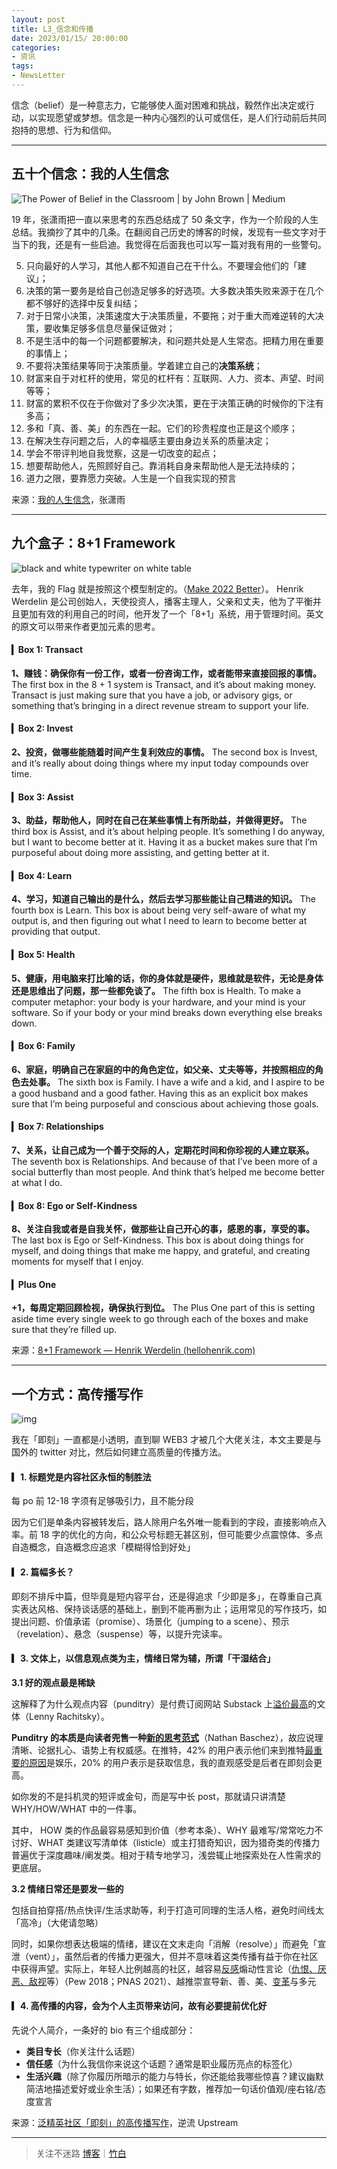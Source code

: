 ```yaml
---
layout: post
title: L3_信念和传播
date: 2023/01/15/ 20:00:00
categories:
- 资讯
tags:
- NewsLetter
---
```


信念（belief）是一种意志力，它能够使人面对困难和挑战，毅然作出决定或行动，以实现愿望或梦想。信念是一种内心强烈的认可或信任，是人们行动前后共同抱持的思想、行为和信仰。

---

## 五十个信念：我的人生信念

![The Power of Belief in the Classroom | by John Brown | Medium](https://pics.naaln.com/blog/2023-01-15-1*d0UoQPRT5m4LthFJKTMjbg.jpeg-basicBlog)

19 年，张潇雨把一直以来思考的东西总结成了 50 条文字，作为一个阶段的人生总结。我摘抄了其中的几条。在翻阅自己历史的博客的时候，发现有一些文字对于当下的我，还是有一些启迪。我觉得在后面我也可以写一篇对我有用的一些警句。

5. 只向最好的人学习，其他人都不知道自己在干什么。不要理会他们的「建议」；
6. 决策的第一要务是给自己创造足够多的好选项。大多数决策失败来源于在几个都不够好的选择中反复纠结；
7. 对于日常小决策，决策速度大于决策质量，不要拖；对于重大而难逆转的大决策，要收集足够多信息尽量保证做对；
8. 不是生活中的每一个问题都要解决，和问题共处是人生常态。把精力用在重要的事情上；
9. 不要将决策结果等同于决策质量。学着建立自己的**决策系统**；
10. 财富来自于对杠杆的使用，常见的杠杆有：互联网、人力、资本、声望、时间等等；
11. 财富的累积不仅在于你做对了多少次决策，更在于决策正确的时候你的下注有多高；
12. 多和「真、善、美」的东西在一起。它们的珍贵程度也正是这个顺序；
13. 在解决生存问题之后，人的幸福感主要由身边关系的质量决定；
14. 学会不带评判地自我觉察，这是一切改变的起点；
15. 想要帮助他人，先照顾好自己。靠消耗自身来帮助他人是无法持续的；
16. 道力之限，要靠愿力突破。人生是一个自我实现的预言

来源：[我的人生信念](https://weibo.com/1977585731/HmF3Uh1Gs)，张潇雨

---

## 九个盒子：8+1 Framework

![black and white typewriter on white table](https://pics.naaln.com/blog/2023-01-15-2023-01-15-32d2985ac9c0.jpeg-basicBlog)

去年，我的 Flag 就是按照这个模型制定的。（[Make 2022 Better](https://blog.naaln.com/2022/02/make-better/)）。
Henrik Werdelin 是公司创始人，天使投资人，播客主理人，父亲和丈夫，他为了平衡并且更加有效的利用自己的时间，他开发了一个「8+1」系统，用于管理时间。英文的原文可以带来作者更加元素的思考。

#### ▎Box 1: Transact

**1、赚钱：确保你有一份工作，或者一份咨询工作，或者能带来直接回报的事情。**
The first box in the 8 + 1 system is Transact, and it’s about making money.
Transact is just making sure that you have a job, or advisory gigs, or something that’s bringing in a direct revenue stream to support your life.

#### ▎Box 2: Invest

**2、投资，做哪些能随着时间产生复利效应的事情。**
The second box is Invest, and it’s really about doing things where my input today compounds over time.

#### ▎Box 3: Assist

**3、助益，帮助他人，同时在自己在某些事情上有所助益，并做得更好。**
The third box is Assist, and it’s about helping people. It’s something I do anyway, but I want to become better at it. Having it as a bucket makes sure that I’m purposeful about doing more assisting, and getting better at it.

#### ▎Box 4: Learn

**4、学习，知道自己输出的是什么，然后去学习那些能让自己精进的知识。**
The fourth box is Learn. This box is about being very self-aware of what my output is, and then figuring out what I need to learn to become better at providing that output.

#### ▎Box 5: Health

**5、健康，用电脑来打比喻的话，你的身体就是硬件，思维就是软件，无论是身体还是思维出了问题，那一些都免谈了。**
The fifth box is Health.
To make a computer metaphor: your body is your hardware, and your mind is your software. So if your body or your mind breaks down everything else breaks down.

#### ▎Box 6: Family

**6、家庭，明确自己在家庭的中的角色定位，如父亲、丈夫等等，并按照相应的角色去处事。**
The sixth box is Family. I have a wife and a kid, and I aspire to be a good husband and a good father. Having this as an explicit box makes sure that I’m being purposeful and conscious about achieving those goals.

#### ▎Box 7: Relationships

**7、关系，让自己成为一个善于交际的人，定期花时间和你珍视的人建立联系。**
The seventh box is Relationships.
And because of that I’ve been more of a social butterfly than most people. And think that’s helped me become better at what I do.

#### ▎Box 8: Ego or Self-Kindness

**8、关注自我或者是自我关怀，做那些让自己开心的事，感恩的事，享受的事。**
The last box is Ego or Self-Kindness.
This box is about doing things for myself, and doing things that make me happy, and grateful, and creating moments for myself that I enjoy.

#### ▎Plus One

**+1，每周定期回顾检视，确保执行到位。**
The Plus One part of this is setting aside time every single week to go through each of the boxes and make sure that they’re filled up.

来源：[8+1 Framework — Henrik Werdelin (hellohenrik.com)](https://hellohenrik.com/81-framework)

---

## 一个方式：高传播写作

![img](https://pics.naaln.com/blog/2023-01-15-tu_chong_chuang_yi_-247478085846565342.jpg-basicBlog)

我在「即刻」一直都是小透明，直到聊 WEB3 才被几个大佬关注，本文主要是与国外的 twitter 对比，然后如何建立高质量的传播方法。

#### ▎1. 标题党是内容社区永恒的制胜法

每 po 前 12-18 字须有足够吸引力，且不能分段

因为它们是单条内容被转发后，路人除用户名外唯一能看到的字段，直接影响点入率。前 18 字的优化的方向，和公众号标题无甚区别，但可能要少点震惊体、多点自造概念，自造概念应追求「模糊得恰到好处」

#### ▎2. 篇幅多长？

即刻不排斥中篇，但毕竟是短内容平台，还是得追求「少即是多」，在尊重自己真实表达风格、保持谈话感的基础上，删到不能再删为止；运用常见的写作技巧，如提出问题、价值承诺（promise）、场景化（jumping to a scene）、预示（revelation）、悬念（suspense）等，以提升完读率。

#### ▎3. 文体上，以信息观点类为主，情绪日常为辅，所谓「干湿结合」

**3.1 好的观点最是稀缺**

这解释了为什么观点内容（punditry）是付费订阅网站 Substack 上[溢价最高](https://on.substack.com/p/how-lenny-rachitsky-earned-65000?r=akac)的文体（Lenny Rachitsky）。

**Punditry 的本质是向读者兜售一种**[**新的思考范式**](https://future.a16z.com/creator-platforms-neglect-the-sell/)（Nathan Baschez），故应说理清晰、论据扎心、语势上有权威感。在推特，42% 的用户表示他们来到推特[最重要的原因](https://www.pewresearch.org/internet/2021/11/15/1-the-views-and-experiences-of-u-s-adult-twitter-users/)是娱乐，20% 的用户表示是获取信息，我的直观感受是后者在即刻会更高。

如你发的不是抖机灵的短评或金句，而是写中长 post，那就请只讲清楚 WHY/HOW/WHAT 中的一件事。

其中， HOW 类的作品最容易感知到价值（参考本条）、WHY 最难写/常常吃力不讨好、WHAT 类建议写清单体（listicle）或主打猎奇知识，因为猎奇类的传播力普遍优于深度趣味/阐发类。相对于精专地学习，浅尝辄止地探索处在人性需求的更底层。

**3.2 情绪日常还是要发一些的**

包括自拍穿搭/热点快评/生活求助等，利于打造可同理的生活人格，避免时间线太「高冷」（大佬请忽略）

同时，如果你想表达极端的情绪，建议在文末走向「消解（resolve）」而避免「宣泄（vent）」，虽然后者的传播力更强大，但并不意味着这类传播有益于你在社区中获得声望。实际上，年轻人比例越高的社区，越容易[反感](https://www.pewresearch.org/fact-tank/2015/11/20/40-of-millennials-ok-with-limiting-speech-offensive-to-minorities/)煽动性言论（[仇恨、厌恶、敌视](https://www.pnas.org/content/118/26/e2024292118)等）（Pew 2018；PNAS 2021）、越推崇宣导新、善、美、[变革](https://www.standard.co.uk/tech/demos-facebook-young-people-social-media-a3942121.html)与多元

#### ▎4. 高传播的内容，会为个人主页带来访问，故有必要提前优化好

先说个人简介，一条好的 bio 有三个组成部分：

- **类目专长**（你关注什么话题）
- **信任感**（为什么我信你来说这个话题？通常是职业履历亮点的标签化）
- **生活兴趣**（除了你履历所暗示的能力与特长，你还能给我哪些惊喜？建议幽默简洁地描述爱好或业余生活）；如果还有字数，推荐加一句话价值观/座右铭/态度宣言

来源：[泛精英社区「即刻」的高传播写作](https://zhiy.cc/letter/1624)，逆流 Upstream

---

> 关注不迷路 [博客](https://blog.naaln.com/)｜[竹白](https://space.zhubai.love/)
